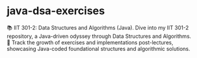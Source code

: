 # java-dsa-exercises

📚 IIT 301-2: Data Structures and Algorithms (Java).  Dive into my IIT 301-2 repository, a Java-driven odyssey through Data Structures and Algorithms. 🚀 Track the growth of exercises and implementations post-lectures, showcasing Java-coded foundational structures and algorithmic solutions.
